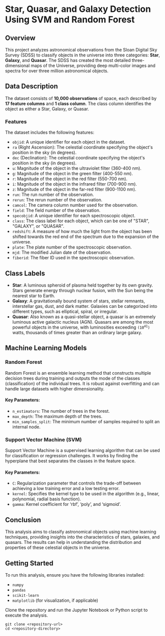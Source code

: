 <!DOCTYPE html>
<html lang="en">


<h1>Star, Quasar, and Galaxy Detection Using SVM and Random Forest</h1>

<h2>Overview</h2>
<p>This project analyzes astronomical observations from the Sloan Digital Sky Survey (SDSS) to classify objects in the universe into three categories: <strong>Star</strong>, <strong>Galaxy</strong>, and <strong>Quasar</strong>. The SDSS has created the most detailed three-dimensional maps of the Universe, providing deep multi-color images and spectra for over three million astronomical objects.</p>

<h2>Data Description</h2>
<p>The dataset consists of <strong>10,000 observations</strong> of space, each described by <strong>17 feature columns</strong> and <strong>1 class column</strong>. The class column identifies the object as either a Star, Galaxy, or Quasar.</p>

<h3>Features</h3>
<p>The dataset includes the following features:</p>
<ul>
    <li><code>objid</code>: A unique identifier for each object in the dataset.</li>
    <li><code>ra</code> (Right Ascension): The celestial coordinate specifying the object's position in the sky (in degrees).</li>
    <li><code>dec</code> (Declination): The celestial coordinate specifying the object's position in the sky (in degrees).</li>
    <li><code>u</code>: Magnitude of the object in the ultraviolet filter (360-400 nm).</li>
    <li><code>g</code>: Magnitude of the object in the green filter (400-550 nm).</li>
    <li><code>r</code>: Magnitude of the object in the red filter (550-700 nm).</li>
    <li><code>i</code>: Magnitude of the object in the infrared filter (700-900 nm).</li>
    <li><code>z</code>: Magnitude of the object in the far-red filter (900-1100 nm).</li>
    <li><code>run</code>: The run number of the observation.</li>
    <li><code>rerun</code>: The rerun number of the observation.</li>
    <li><code>camcol</code>: The camera column number used for the observation.</li>
    <li><code>field</code>: The field number of the observation.</li>
    <li><code>specobjid</code>: A unique identifier for each spectroscopic object.</li>
    <li><code>class</code>: The class label for each object, which can be one of "STAR", "GALAXY", or "QUASAR".</li>
    <li><code>redshift</code>: A measure of how much the light from the object has been shifted towards the red end of the spectrum due to the expansion of the universe.</li>
    <li><code>plate</code>: The plate number of the spectroscopic observation.</li>
    <li><code>mjd</code>: The modified Julian date of the observation.</li>
    <li><code>fiberid</code>: The fiber ID used in the spectroscopic observation.</li>
</ul>

<h2>Class Labels</h2>
<ul>
    <li><strong>Star</strong>: A luminous spheroid of plasma held together by its own gravity. Stars generate energy through nuclear fusion, with the Sun being the nearest star to Earth.</li>
    <li><strong>Galaxy</strong>: A gravitationally bound system of stars, stellar remnants, interstellar gas, dust, and dark matter. Galaxies can be categorized into different types, such as elliptical, spiral, or irregular.</li>
    <li><strong>Quasar</strong>: Also known as a quasi-stellar object, a quasar is     an extremely luminous active galactic nucleus (AGN). Quasars are among the most powerful objects in the universe, with luminosities exceeding <code>(10<sup>41</sup>)</code> watts, thousands of times greater than an ordinary large galaxy.</li>
</ul>

<h2>Machine Learning Models</h2>

<h3>Random Forest</h3>
<p>Random Forest is an ensemble learning method that constructs multiple decision trees during training and outputs the mode of the classes (classification) of the individual trees. It is robust against overfitting and can handle large datasets with higher dimensionality.</p>

<h4>Key Parameters:</h4>
<ul>
    <li><code>n_estimators</code>: The number of trees in the forest.</li>
    <li><code>max_depth</code>: The maximum depth of the trees.</li>
    <li><code>min_samples_split</code>: The minimum number of samples required to split an internal node.</li>
</ul>

<h3>Support Vector Machine (SVM)</h3>
<p>Support Vector Machine is a supervised learning algorithm that can be used for classification or regression challenges. It works by finding the hyperplane that best separates the classes in the feature space.</p>

<h4>Key Parameters:</h4>
<ul>
    <li><code>C</code>: Regularization parameter that controls the trade-off between achieving a low training error and a low testing error.</li>
    <li><code>kernel</code>: Specifies the kernel type to be used in the algorithm (e.g., linear, polynomial, radial basis function).</li>
    <li><code>gamma</code>: Kernel coefficient for ‘rbf’, ‘poly’, and ‘sigmoid’.</li>
</ul>

<h2>Conclusion</h2>
<p>This analysis aims to classify astronomical objects using machine learning techniques, providing insights into the characteristics of stars, galaxies, and quasars. The results can help in understanding the distribution and properties of these celestial objects in the universe.</p>

<h2>Getting Started</h2>
<p>To run this analysis, ensure you have the following libraries installed:</p>
<ul>
    <li><code>numpy</code></li>
    <li><code>pandas</code></li>
    <li><code>scikit-learn</code></li>
    <li><code>matplotlib</code> (for visualization, if applicable)</li>
</ul>

<p>Clone the repository and run the Jupyter Notebook or Python script to execute the analysis.</p>

<pre><code>git clone &lt;repository-url&gt;
cd &lt;repository-directory&gt;</code></pre>

</body>
</html>
